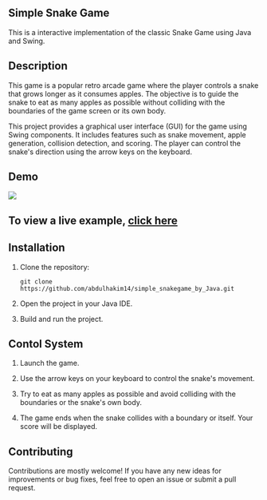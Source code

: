 

## Simple Snake Game

This is a interactive implementation of the classic Snake Game using Java and Swing.

## Description

This game is a popular retro arcade game where the player controls a snake that grows longer as it consumes apples. The objective is to guide the snake to eat as many apples as possible without colliding with the boundaries of the game screen or its own body.

This project provides a graphical user interface (GUI) for the game using Swing components. It includes features such as snake movement, apple generation, collision detection, and scoring. The player can control the snake's direction using the arrow keys on the keyboard.

## Demo

![](https://github.com/abdulhakim14/simple_snakegame_by_Java/blob/main/gamegif.gif)


## To view a live example, **[click here](https://abdulhakim14.github.io/simple_snakegame_by_Java/)**

## Installation

1. Clone the repository:

   ```shell
   git clone https://github.com/abdulhakim14/simple_snakegame_by_Java.git
   ```

2. Open the project in your Java IDE.

3. Build and run the project.

## Contol System

1. Launch the game.

2. Use the arrow keys on your keyboard to control the snake's movement.

3. Try to eat as many apples as possible and avoid colliding with the boundaries or the snake's own body.

4. The game ends when the snake collides with a boundary or itself. Your score will be displayed.

## Contributing

Contributions are mostly welcome! If you have any new ideas for improvements or bug fixes, feel free to open an issue or submit a pull request.
